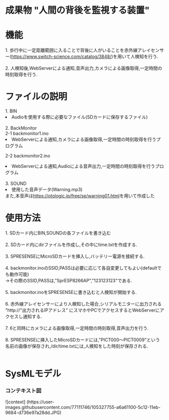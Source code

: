 <h1> 成果物 "人間の背後を監視する装置"</h1>

<h1>機能</h1>
1. 歩行中に一定距離範囲に入ることで背後に人がいることを赤外線アレイセンサー(<a href="https://www.switch-science.com/catalog/3848/" rel="noopener noreferrer" target="_blank">https://www.switch-science.com/catalog/3848/</a>)を用いて人検知を行う.<br>
<br>
2. 人検知後,WebServerによる通知,音声出力,カメラによる画像取得,一定時間の時刻取得を行う.


<h1>ファイルの説明</h1>
1. BIN<br>
<li>Audioを使用する際に必要なファイル(SDカードに保存するファイル)<br>
<br>  
2. BackMonitor<br>
2-1 backmonitor1.ino<br>
<li>WebServerによる通知,カメラによる画像取得,一定時間の時刻取得を行うプログラム<br>
 
2-2 backmonitor2.ino<br>
<li>WebServerによる通知,Audioによる音声出力,一定時間の時刻取得を行うプログラム<br>
<br>
3. SOUND<br>
<li>使用した音声データ(Warning.mp3)<br>
また,本音声は<a href="https://otologic.jp/free/se/warning01.html" rel="noopener noreferrer" target="_blank">https://otologic.jp/free/se/warning01.html</a>を用いて作成した


<h1>使用方法</h1>
1. SDカード内にBIN,SOUNDの各ファイルを書き込む<br>
<br>
2. SDカード内にdirファイルを作成し,その中にtime.txtを作成する.<br>
<br>
3. SPRESENSEにMicroSDカードを挿入し,バッテリー電源を接続する.<br>
<br>
4. backmonitor.inoのSSID,PASSは必要に応じて各自変更してもよい(defaultでも動作可能)<br>
→その際のSSID,PASSは,"SprESP8266AP","123123123"である.<br>
<br>
5. backmonitor.inoをSPRESENSEに書き込むと人検知が開始する.<br>
<br>
6. 赤外線アレイセンサーにより人検知した場合,シリアルモニターに出力される "http://"出力されるIPアドレス" にスマホやPCでアクセスするとWebServerにアクセスし通知する.<br>
<br>
7. 6と同時にカメラによる画像取得,一定時間の時刻取得,音声出力を行う.<br>
<br>
8. SPRESENSEに挿入したMicroSDカードには,"PICT000～PICT0009"という名前の画像が保存され,/dir/time.txtには,人検知をした時刻が保存される.<br>
<br>


<h1>SysMLモデル</h1>
<h3>コンテキスト図</h3>
![context]
(https://user-images.githubusercontent.com/77111746/105327755-a6a61100-5c12-11eb-9684-d736e97a28dd.JPG)
